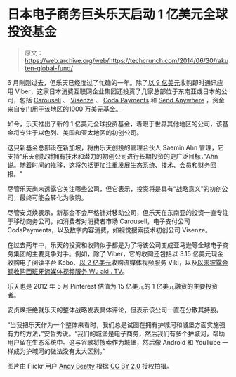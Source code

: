 # 日本电子商务巨头乐天启动 1 亿美元全球投资基金 

> 原文：<https://web.archive.org/web/https://techcrunch.com/2014/06/30/rakuten-global-fund/>

6 月刚刚过去，但乐天已经度过了忙碌的一年。除了[以 9 亿美元](https://web.archive.org/web/20221127122552/https://beta.techcrunch.com/2014/02/13/japanese-internet-giant-rakuten-acquires-viber-for-900m/)收购即时通讯应用 Viber，这家日本消费互联网企业集团还投资了几家总部位于东南亚或日本的公司，包括 [Carousell](https://web.archive.org/web/20221127122552/https://carousell.co/) 、 [Visenze](https://web.archive.org/web/20221127122552/http://www.visenze.com/) 、 [Coda Payments](https://web.archive.org/web/20221127122552/http://codapay.net/) 和 [Send Anywhere](https://web.archive.org/web/20221127122552/https://send-anywhere.com/) ，资金来自专门用于该地区的[1000 万美元基金。](https://web.archive.org/web/20221127122552/http://thenextweb.com/asia/2013/04/04/rakuten-announces-usd-10m-fund-for-asia/)

如今，乐天推出了新的 1 亿美元全球投资基金，着眼于世界其他地区的公司，该基金将专注于以色列、美国和亚太地区的初创公司。

这只新基金总部设在新加坡，将由乐天创投的管理合伙人 Saemin Ahn 管理，它支持“乐天创投对拥有技术和潜力的初创公司进行长期投资的更广泛目标，”Ahn 说。随着时间的推移，这将包括更加注重发展生态系统、技术、会员和财务回报。"

尽管乐天尚未透露它关注哪些公司，但它表示，投资将是具有“战略意义”的初创公司，最终可能会转化为收购。

尽管安贞焕表示，新基金不会严格针对移动公司，但乐天在东南亚的投资一直专注于移动商务公司，如消费者对消费者市场 Carousell，电子支付公司 CodaPayments，以及数字内容消费，如视觉搜索技术初创公司 Visenze。

在过去两年中，乐天的投资和收购似乎都是为了将该公司变成亚马逊等全球电子商务集团的主要竞争对手。例如，除了 Viber，它的收购还包括以 3.15 亿美元现金收购电子阅读平台 Kobo、[以 2 亿美元](https://web.archive.org/web/20221127122552/https://beta.techcrunch.com/2013/09/01/rakuten-viki/)收购流媒体视频服务 Viki，以及[以未披露金额收购西班牙流媒体视频服务 Wu aki . TV](https://web.archive.org/web/20221127122552/https://beta.techcrunch.com/2013/07/12/following-amazon-and-netflix-rakuten-is-expanding-its-wuaki-video-service-across-europe-first-stop-uk/)。

乐天也是 2012 年 5 月 Pinterest 估值为 15 亿美元的 1 亿美元融资的主要投资者。

安贞焕拒绝就乐天的整体战略发表具体评论，但表示该公司一直在分散其持股。

“当我把乐天作为一个整体来看时，我们总是试图在拥有护城河和城堡方面实施强有力的方法，”安哲秀说。“我们的城堡是电子商务，然后我们有多个护城河，帮助用户留在生态系统中。这与谷歌将搜索作为城堡，然后像 Android 和 YouTube 一样成为护城河的做法没有太大区别。”

图片由 Flickr 用户 [Andy Beatty](https://web.archive.org/web/20221127122552/http://www.flickr.com/photos/51553921@N00/5247263940/in/photolist-8ZFAKW-bnFJL6-fsxLNo-9Y4VN1-9Y4VMY-aUYD1T-heqL7g-97RAfK-fjL8eC-hepETd-hepHgm-heqKBt-bvuScb-dDn9uN-bAmsBa-dCgdfc-f46CEQ-7Njgoo-drfRVU-c51zW7-eDRVuW-8pUZQK-9iqkXp-cBKsCy-85X7qN-bzGLss-fjL8pL-dfzx1d-9yTd7L-cs4Si5-dtdPMs-eAgULg-95FTBM-cLZ119-boZRZz-boZRiP-boZRxz-fuRT9g-fuRTu8-fuRTRi-fv7bb9-fv7dhd-fuRTz4-fv7dYU-fv7ePu-fuRVfn-fv7cGA-fuRWxP-fuRVtr-fv7evf-fv7eYU) 根据 [CC BY 2.0](https://web.archive.org/web/20221127122552/http://creativecommons.org/licenses/by/2.0/) 授权拍摄。